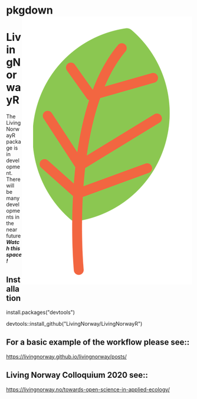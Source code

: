 # pkgdown <img src="logos/leaf_LN.png" align="right" />

# LivingNorwayR
The LivingNorwayR package is in development. There will be many developments in the near future ***Watch this space!***

## Installation
install.packages("devtools")

devtools::install_github("LivingNorway/LivingNorwayR")

## For a basic example of the workflow please see::

https://livingnorway.github.io/livingnorway/posts/

## Living Norway Colloquium 2020 see::

https://livingnorway.no/towards-open-science-in-applied-ecology/
